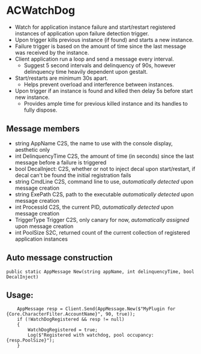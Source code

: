 # ACWatchDog
* Watch for application instance failure and start/restart registered instances of application upon failure detection trigger.
* Upon trigger kills previous instance (if found) and starts a new instance.
* Failure trigger is based on the amount of time since the last message was received by the instance.
* Client application run a loop and send a message every interval.
  * Suggest 5 second intervals and delinquency of 90s, however delinquency time heavily dependent upon gestalt.
* Start/restarts are minimum 30s apart.
  * Helps prevent overload and interference between instances.
* Upon trigger if an instance is found and killed then delay 5s before start new instance.
  * Provides ample time for previous killed instance and its handles to fully dispose.

## Message members
* string AppName C2S, the name to use with the console display, aesthetic only
* int DelinquencyTime C2S, the amount of time (in seconds) since the last message before a failure is triggered
* bool DecalInject: C2S, whether or not to inject decal upon start/restart, if decal can't be found the initial registration fails
* string CmdLine C2S, command line to use, *automatically detected* upon message creation
* string ExePath C2S, path to the executable *automatically detected* upon message creation
* int ProcessId C2S, the current PID, *automatically detected* upon message creation
* TriggerType Trigger C2S, only canary for now, *automatically assigned* upon message creation
* int PoolSize S2C, returned count of the current collection of registered application instances

## Auto message construction
```CSharp
public static AppMessage New(string appName, int delinquencyTime, bool DecalInject)
```

## Usage:
```CSharp
    AppMessage resp = Client.Send(AppMessage.New($"MyPlugin for {Core.CharacterFilter.AccountName}", 90, true));
    if (!WatchDogRegistered && resp != null)
    {
        WatchDogRegistered = true;
        Log($"Registered with watchdog, pool occupancy: {resp.PoolSize}");
    }
```
